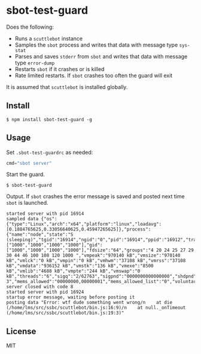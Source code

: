 # sbot-test-guard

Does the following:

* Runs a `scuttlebot` instance
* Samples the `sbot` process and writes that data with message type `sys-stat`
* Parses and saves `stderr` from `sbot` and writes that data with message type `error-dump`
* Restarts `sbot` if it crashes or is killed
* Rate limited restarts. If `sbot` crashes too often the guard will exit

It is assumed that `scuttlebot` is installed globally.

## Install

```
$ npm install sbot-test-guard -g
```

## Usage

Set `.sbot-test-guardrc` as needed:

```js
cmd="sbot server"
```

Start the guard.

```
$ sbot-test-guard
```

Output. If `sbot` crashes the error message is saved and posted next time `sbot` is launched.

```
started server with pid 16914
sampled data {"os":{"type":"Linux","arch":"x64","platform":"linux","loadavg":[0.1884765625,0.33056640625,0.45947265625]},"process":{"name":"node","state":"S (sleeping)","tgid":"16914","ngid":"0","pid":"16914","ppid":"16912","tracerpid":"0","uid":["1000","1000","1000","1000"],"gid":["1000","1000","1000","1000"],"fdsize":"64","groups":"4 20 24 25 27 29 30 44 46 100 108 120 1000 ","vmpeak":"970140 kB","vmsize":"970140 kB","vmlck":"0 kB","vmpin":"0 kB","vmhwm":"37108 kB","vmrss":"37108 kB","vmdata":"936152 kB","vmstk":"136 kB","vmexe":"8500 kB","vmlib":"4688 kB","vmpte":"244 kB","vmswap":"0 kB","threads":"6","sigq":"2/62763","sigpnd":"0000000000000000","shdpnd":"0000000000000000","sigblk":"0000000000000000","sigign":"0000000000001000","sigcgt":"0000000180004202","capinh":"0000000000000000","capprm":"0000000000000000","capeff":"0000000000000000","capbnd":"0000001fffffffff","seccomp":"0","cpus_allowed":"f","cpus_allowed_list":"0-3","mems_allowed":"00000000,00000001","mems_allowed_list":"0","voluntary_ctxt_switches":"63","nonvoluntary_ctxt_switches":"1381"}}
server closed with code 8
started server with pid 16924
startup error message, waiting before posting it
posting data "Error: wtf dude something went wrong/n    at die (/home/lms/src/ssbc/scuttlebot/bin.js:16:9)/n    at null._onTimeout (/home/lms/src/ssbc/scuttlebot/bin.js:19:3)"
```

## License
MIT
